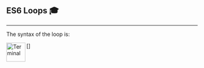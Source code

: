 ## ES6 Loops 🎓
---
  The syntax of the loop is:
  
  [<img align="left" alt="Terminal" width="50px" src="https://static.javatpoint.com/tutorial/es6/images/es6-loops2.jpg" />] 
